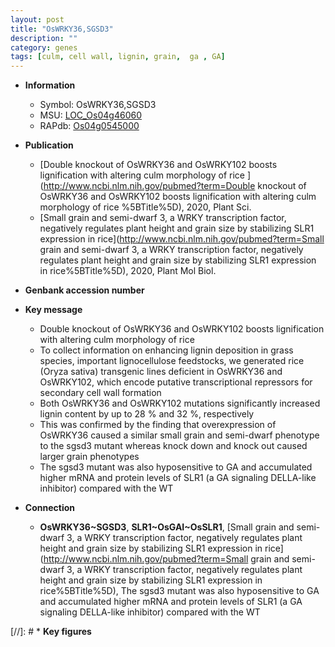 ```yaml
---
layout: post
title: "OsWRKY36,SGSD3"
description: ""
category: genes
tags: [culm, cell wall, lignin, grain,  ga , GA]
---
```


* **Information**  
    + Symbol: OsWRKY36,SGSD3  
    + MSU: [LOC_Os04g46060](http://rice.uga.edu/cgi-bin/ORF_infopage.cgi?orf=LOC_Os04g46060)  
    + RAPdb: [Os04g0545000](https://rapdb.dna.affrc.go.jp/locus/?name=Os04g0545000)  

* **Publication**  
    + [Double knockout of OsWRKY36 and OsWRKY102 boosts lignification with altering culm morphology of rice ](http://www.ncbi.nlm.nih.gov/pubmed?term=Double knockout of OsWRKY36 and OsWRKY102 boosts lignification with altering culm morphology of rice %5BTitle%5D), 2020, Plant Sci.
    + [Small grain and semi-dwarf 3, a WRKY transcription factor, negatively regulates plant height and grain size by stabilizing SLR1 expression in rice](http://www.ncbi.nlm.nih.gov/pubmed?term=Small grain and semi-dwarf 3, a WRKY transcription factor, negatively regulates plant height and grain size by stabilizing SLR1 expression in rice%5BTitle%5D), 2020, Plant Mol Biol.

* **Genbank accession number**  

* **Key message**  
    + Double knockout of OsWRKY36 and OsWRKY102 boosts lignification with altering culm morphology of rice
    + To collect information on enhancing lignin deposition in grass species, important lignocellulose feedstocks, we generated rice (Oryza sativa) transgenic lines deficient in OsWRKY36 and OsWRKY102, which encode putative transcriptional repressors for secondary cell wall formation
    + Both OsWRKY36 and OsWRKY102 mutations significantly increased lignin content by up to 28 % and 32 %, respectively
    + This was confirmed by the finding that overexpression of OsWRKY36 caused a similar small grain and semi-dwarf phenotype to the sgsd3 mutant whereas knock down and knock out caused larger grain phenotypes
    + The sgsd3 mutant was also hyposensitive to GA and accumulated higher mRNA and protein levels of SLR1 (a GA signaling DELLA-like inhibitor) compared with the WT

* **Connection**  
    + __OsWRKY36~SGSD3__, __SLR1~OsGAI~OsSLR1__, [Small grain and semi-dwarf 3, a WRKY transcription factor, negatively regulates plant height and grain size by stabilizing SLR1 expression in rice](http://www.ncbi.nlm.nih.gov/pubmed?term=Small grain and semi-dwarf 3, a WRKY transcription factor, negatively regulates plant height and grain size by stabilizing SLR1 expression in rice%5BTitle%5D),  The sgsd3 mutant was also hyposensitive to GA and accumulated higher mRNA and protein levels of SLR1 (a GA signaling DELLA-like inhibitor) compared with the WT

[//]: # * **Key figures**  


